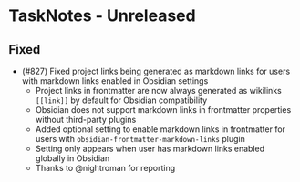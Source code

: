 # TaskNotes - Unreleased

<!--

**Added** for new features.
**Changed** for changes in existing functionality.
**Deprecated** for soon-to-be removed features.
**Removed** for now removed features.
**Fixed** for any bug fixes.
**Security** in case of vulnerabilities.

Always acknowledge contributors and those who report issues.

Example:

```
## Fixed

- (#768) Fixed calendar view appearing empty in week and day views due to invalid time configuration values
  - Added time validation in settings UI with proper error messages and debouncing
  - Added runtime sanitization in calendar with safe defaults (00:00:00, 24:00:00, 08:00:00)
  - Prevents "Cannot read properties of null (reading 'years')" error from FullCalendar
  - Thanks to @userhandle for reporting and help debugging
```

-->

## Fixed

- (#827) Fixed project links being generated as markdown links for users with markdown links enabled in Obsidian settings
  - Project links in frontmatter are now always generated as wikilinks `[[link]]` by default for Obsidian compatibility
  - Obsidian does not support markdown links in frontmatter properties without third-party plugins
  - Added optional setting to enable markdown links in frontmatter for users with `obsidian-frontmatter-markdown-links` plugin
  - Setting only appears when user has markdown links enabled globally in Obsidian
  - Thanks to @nightroman for reporting
